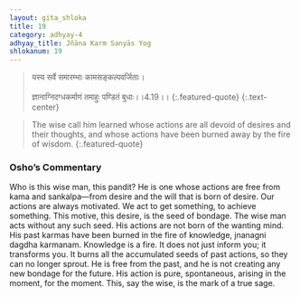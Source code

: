 ```yaml
---
layout: gita_shloka
title: 19
category: adhyay-4
adhyay_title: Jñāna Karm Sanyās Yog
shlokanum: 19
---
```


> यस्य सर्वे समारम्भाः कामसङ्कल्पवर्जिताः।<br><br>ज्ञानाग्निदग्धकर्माणं तमाहुः पण्डितं बुधाः।।4.19।।
{:.featured-quote}
{:.text-center}

> The wise call him learned whose actions are all devoid of desires and their thoughts, and whose actions have been burned away by the fire of wisdom.
{:.featured-quote}

### Osho’s Commentary
Who is this wise man, this pandit? He is one whose actions are free from kama and sankalpa—from desire and the will that is born of desire.
Our actions are always motivated. We act to get something, to achieve something. This motive, this desire, is the seed of bondage. The wise man acts without any such seed. His actions are not born of the wanting mind.
His past karmas have been burned in the fire of knowledge, jnanagni dagdha karmanam. Knowledge is a fire. It does not just inform you; it transforms you. It burns all the accumulated seeds of past actions, so they can no longer sprout. He is free from the past, and he is not creating any new bondage for the future. His action is pure, spontaneous, arising in the moment, for the moment. This, say the wise, is the mark of a true sage.

